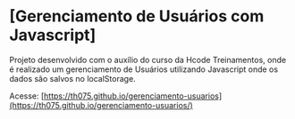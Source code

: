 # [Gerenciamento de Usuários com Javascript]

Projeto desenvolvido com o auxílio do curso da Hcode Treinamentos, onde é realizado um gerenciamento de Usuários utilizando Javascript onde
os dados são salvos no localStorage.

Acesse: [https://th075.github.io/gerenciamento-usuarios](https://th075.github.io/gerenciamento-usuarios/)